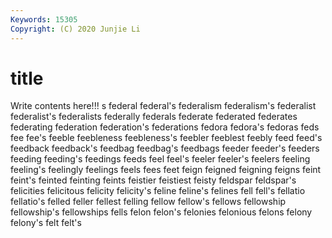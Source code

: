 ```yaml
---
Keywords: 15305
Copyright: (C) 2020 Junjie Li
---
```


# title

Write contents here!!!
s 
federal 
federal's 
federalism 
federalism's 
federalist
federalist's 
federalists 
federally 
federals 
federate 
federated 
federates 
federating 
federation 
federation's
federations 
fedora 
fedora's 
fedoras 
feds 
fee 
fee's 
feeble 
feebleness 
feebleness's
feebler 
feeblest 
feebly 
feed 
feed's 
feedback 
feedback's 
feedbag 
feedbag's 
feedbags
feeder 
feeder's 
feeders 
feeding 
feeding's 
feedings 
feeds 
feel 
feel's 
feeler
feeler's 
feelers 
feeling 
feeling's 
feelingly 
feelings 
feels 
fees 
feet 
feign
feigned 
feigning 
feigns 
feint 
feint's 
feinted 
feinting 
feints 
feistier 
feistiest
feisty 
feldspar 
feldspar's 
felicities 
felicitous 
felicity 
felicity's 
feline 
feline's 
felines
fell 
fell's 
fellatio 
fellatio's 
felled 
feller 
fellest 
felling 
fellow 
fellow's
fellows 
fellowship 
fellowship's 
fellowships 
fells 
felon 
felon's 
felonies 
felonious 
felons
felony 
felony's 
felt 
felt's 
